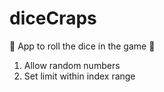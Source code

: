 # diceCraps
🎲 App to roll the dice in the game 🎲
1. Allow random numbers
2. Set limit within index range
